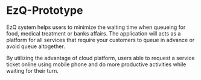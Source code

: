 # EzQ-Prototype

EzQ system helps users to minimize the waiting time when queueing for food, medical treatment or banks affairs. The application will acts as a platform for all services that require your customers to queue in advance or avoid queue altogether.

By utilizing the advantage of cloud platform, users able to request a service ticket online using mobile phone and do more productive activities while waiting for their turn.

